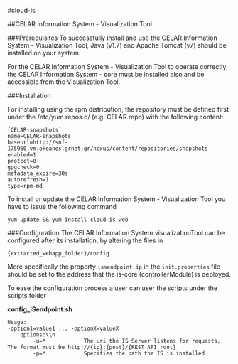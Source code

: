 #cloud-is


##CELAR Information System - Visualization Tool

###Prerequisites
To successfully install and use the CELAR Information System - Visualization Tool, Java (v1.7) and Apache Tomcat (v7) 
should be installed on your system.

For the  CELAR Information System - Visualization Tool to operate correctly the CELAR Information System - core must be
installed also and be accessible from the Visualization Tool.

###Installation

For installing using the rpm distribution, the repository must be defined first 
under the /etc/yum.repos.d/ (e.g. CELAR.repo) with the following content:

	[CELAR-snapshots]
	name=CELAR-snapshots
	baseurl=http://snf-175960.vm.okeanos.grnet.gr/nexus/content/repositories/snapshots
	enabled=1
	protect=0
	gpgcheck=0
	metadata_expire=30s
	autorefresh=1
	type=rpm-md

To install or update the CELAR Information System - Visualization Tool you have to issue
the following command

	yum update && yum install cloud-is-web

###Configuration
The CELAR Information System visualizationTool can be configured after its installation, by altering the files in

	{extracted_webapp_folder}/config

More specifically the property `issendpoint.ip` in the `init.properties` file should be set to the address that the
is-core (controllerModule) is deployed.

To ease the configuration process a user can user the scripts under the scripts folder

**config_ISendpoint.sh**
	
	Usage:
	-option1=value1 ... -optionX=valueX
		options:\\n
			-u=*    		The uri the IS Server listens for requests. The format must be http://{ip}:{post}/{REST_API_root}
			-p=*			Specifies the path the IS is installed